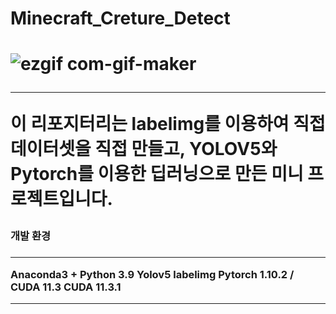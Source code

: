 <h1>Minecraft_Creture_Detect<h1>


![ezgif com-gif-maker](https://user-images.githubusercontent.com/80799025/152316639-2e6f3114-59f6-4052-9f2e-431293fcb22f.gif)

  <hr>
  
  이 리포지터리는 labelimg를 이용하여 직접 데이터셋을 직접 만들고,  YOLOV5와 Pytorch를 이용한 딥러닝으로 만든 미니 프로젝트입니다.
  
  
  <h3>개발 환경<h3>
   <hr>
  Anaconda3 + Python 3.9
  Yolov5
  labelimg 
  Pytorch  1.10.2 / CUDA 11.3
  CUDA 11.3.1
    <hr>
